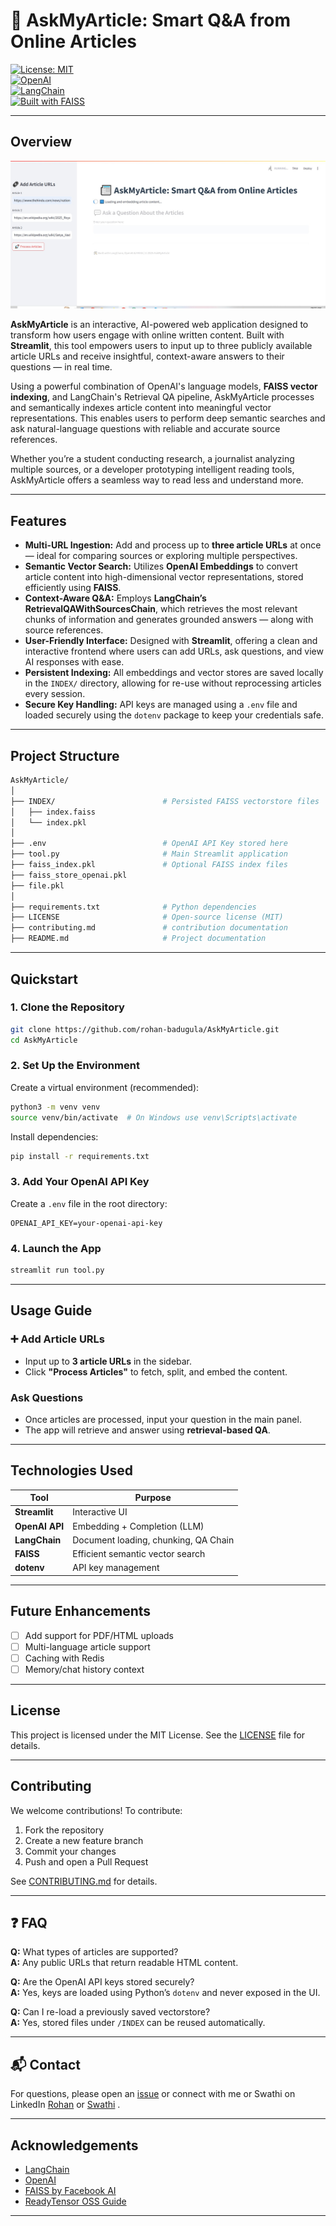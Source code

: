 # 📰 AskMyArticle: Smart Q&A from Online Articles

[![License: MIT](https://img.shields.io/badge/License-MIT-blue.svg)](./LICENSE)  
[![OpenAI](https://img.shields.io/badge/OpenAI-API-green.svg)](https://openai.com/)  
[![LangChain](https://img.shields.io/badge/LangChain-v0.1-orange.svg)](https://python.langchain.com/)  
[![Built with FAISS](https://img.shields.io/badge/FAISS-VectorSearch-informational.svg)](https://github.com/facebookresearch/faiss)

---

## Overview

![AskMyArticle Screenshot](images/screenshot1.jpeg)


**AskMyArticle** is an interactive, AI-powered web application designed to transform how users engage with online written content. Built with **Streamlit**, this tool empowers users to input up to three publicly available article URLs and receive insightful, context-aware answers to their questions — in real time.

Using a powerful combination of OpenAI's language models, **FAISS vector indexing**, and LangChain's Retrieval QA pipeline, AskMyArticle processes and semantically indexes article content into meaningful vector representations. This enables users to perform deep semantic searches and ask natural-language questions with reliable and accurate source references.

Whether you’re a student conducting research, a journalist analyzing multiple sources, or a developer prototyping intelligent reading tools, AskMyArticle offers a seamless way to read less and understand more.

---

## Features

- **Multi-URL Ingestion:** Add and process up to **three article URLs** at once — ideal for comparing sources or exploring multiple perspectives.
- **Semantic Vector Search:** Utilizes **OpenAI Embeddings** to convert article content into high-dimensional vector representations, stored efficiently using **FAISS**.
- **Context-Aware Q&A:** Employs **LangChain’s RetrievalQAWithSourcesChain**, which retrieves the most relevant chunks of information and generates grounded answers — along with source references.
- **User-Friendly Interface:** Designed with **Streamlit**, offering a clean and interactive frontend where users can add URLs, ask questions, and view AI responses with ease.
- **Persistent Indexing:** All embeddings and vector stores are saved locally in the `INDEX/` directory, allowing for re-use without reprocessing articles every session.
- **Secure Key Handling:** API keys are managed using a `.env` file and loaded securely using the `dotenv` package to keep your credentials safe.

---

## Project Structure

```bash
AskMyArticle/
│
├── INDEX/                        # Persisted FAISS vectorstore files
│   ├── index.faiss
│   └── index.pkl
│
├── .env                          # OpenAI API Key stored here
├── tool.py                       # Main Streamlit application
├── faiss_index.pkl               # Optional FAISS index files
├── faiss_store_openai.pkl
├── file.pkl
│
├── requirements.txt              # Python dependencies
├── LICENSE                       # Open-source license (MIT)
├── contributing.md               # contribution documentation
├── README.md                     # Project documentation
```

---

## Quickstart

### 1. Clone the Repository

```bash
git clone https://github.com/rohan-badugula/AskMyArticle.git
cd AskMyArticle
```

### 2. Set Up the Environment

Create a virtual environment (recommended):

```bash
python3 -m venv venv
source venv/bin/activate  # On Windows use venv\Scripts\activate
```

Install dependencies:

```bash
pip install -r requirements.txt
```

### 3. Add Your OpenAI API Key

Create a `.env` file in the root directory:

```
OPENAI_API_KEY=your-openai-api-key
```

### 4. Launch the App

```bash
streamlit run tool.py
```

---

## Usage Guide

### ➕ Add Article URLs
- Input up to **3 article URLs** in the sidebar.
- Click **"Process Articles"** to fetch, split, and embed the content.

### Ask Questions
- Once articles are processed, input your question in the main panel.
- The app will retrieve and answer using **retrieval-based QA**.

---


## Technologies Used

| Tool           | Purpose                                |
|----------------|-----------------------------------------|
| **Streamlit**  | Interactive UI                         |
| **OpenAI API** | Embedding + Completion (LLM)           |
| **LangChain**  | Document loading, chunking, QA Chain   |
| **FAISS**      | Efficient semantic vector search       |
| **dotenv**     | API key management                     |

---

## Future Enhancements

- [ ] Add support for PDF/HTML uploads  
- [ ] Multi-language article support  
- [ ] Caching with Redis  
- [ ] Memory/chat history context  

---

##  License

This project is licensed under the MIT License. See the [LICENSE](./LICENSE) file for details.

---

## Contributing

We welcome contributions! To contribute:

1. Fork the repository
2. Create a new feature branch
3. Commit your changes
4. Push and open a Pull Request

See [CONTRIBUTING.md](./CONTRIBUTING.md) for details.

---

## ❓ FAQ

**Q:** What types of articles are supported?  
**A:** Any public URLs that return readable HTML content.

**Q:** Are the OpenAI API keys stored securely?  
**A:** Yes, keys are loaded using Python’s `dotenv` and never exposed in the UI.

**Q:** Can I re-load a previously saved vectorstore?  
**A:** Yes, stored files under `/INDEX` can be reused automatically.

---

## 📬 Contact

For questions, please open an [issue](https://github.com/your-username/AskMyArticle/issues) or connect with me or Swathi on LinkedIn [Rohan](www.linkedin.com/in/rohan-badugula) or [Swathi](https://www.linkedin.com/in/swathigunti) .

---

## Acknowledgements

- [LangChain](https://www.langchain.com/)
- [OpenAI](https://openai.com/)
- [FAISS by Facebook AI](https://github.com/facebookresearch/faiss)
- [ReadyTensor OSS Guide](https://app.readytensor.ai/publications/0llldKKtn8Xb)

---


